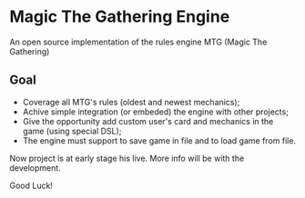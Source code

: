 # Magic The Gathering Engine
An open source implementation of the rules engine MTG (Magic The Gathering)

## Goal

- Coverage all MTG's rules (oldest and newest mechanics);
- Achive simple integration (or embeded) the engine with other projects;
- Give the opportunity add custom user's card and mechanics in the game (using special DSL);
- The engine must support to save game in file and to load game from file.

Now project is at early stage his live. More info will be with the development.

Good Luck!
